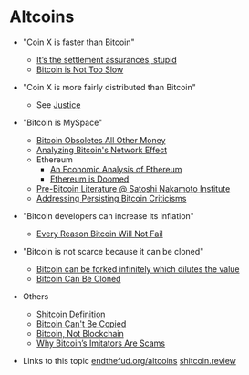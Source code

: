 # Altcoins


* "Coin X is faster than Bitcoin"
  * [It’s the settlement assurances, stupid](https://medium.com/@nic__carter/its-the-settlement-assurances-stupid-5dcd1c3f4e41)
  * [Bitcoin is Not Too Slow](https://nakamotoinstitute.org/mempool/bitcoin-is-not-too-slow/)
* "Coin X is more fairly distributed than Bitcoin"
  * See [Justice](#justice)
* "Bitcoin is MySpace"
  * [Bitcoin Obsoletes All Other Money](https://nakamotoinstitute.org/mempool/bitcoin-obsoletes-all-other-money/)
  * [Analyzing Bitcoin's Network Effect](https://www.lynalden.com/bitcoins-network-effect/)
  * Ethereum
    * [An Economic Analysis of Ethereum](https://www.lynalden.com/ethereum-analysis/)
    * [Ethereum is Doomed](https://nakamotoinstitute.org/mempool/ethereum-is-doomed/)
  * [Pre-Bitcoin Literature @ Satoshi Nakamoto Institute](https://nakamotoinstitute.org/literature/)
  * [Addressing Persisting Bitcoin Criticisms](https://www.fidelitydigitalassets.com/articles/addressing-bitcoin-criticisms)
* "Bitcoin developers can increase its inflation"
  * [Every Reason Bitcoin Will Not Fail](https://safehodl.github.io/failure/#scarcity-can-be-changed)
* "Bitcoin is not scarce because it can be cloned"
  * [Bitcoin can be forked infinitely which dilutes the value](https://safehodl.github.io/failure/#can-be-forked-infinitely)
  * [Bitcoin Can Be Cloned](https://casebitcoin.com/critiques/bitcoin-can-be-cloned)

* Others
  * [Shitcoin Definition](https://github.com/libbitcoin/libbitcoin-system/wiki/Shitcoin-Definition)
  * [Bitcoin Can't Be Copied](https://nakamotoinstitute.org/mempool/bitcoin-cant-be-copied/)
  * [Bitcoin, Not Blockchain](https://nakamotoinstitute.org/mempool/bitcoin-not-blockchain/)
  * [Why Bitcoin’s Imitators Are Scams](https://tomerstrolight.medium.com/why-bitcoins-imitators-are-scams-e38fab4c78ba)

* Links to this topic [endthefud.org/altcoins](https://endthefud.org/altcoins) [shitcoin.review](https://shitcoin.review)
